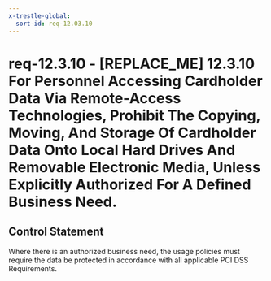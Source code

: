 ```yaml
---
x-trestle-global:
  sort-id: req-12.03.10
---
```


# req-12.3.10 - \[REPLACE_ME\] 12.3.10 For Personnel Accessing Cardholder Data Via Remote-Access Technologies, Prohibit The Copying, Moving, And Storage Of Cardholder Data Onto Local Hard Drives And Removable Electronic Media, Unless Explicitly Authorized For A Defined Business Need.

## Control Statement

Where there is an authorized business need, the usage policies must require the data be protected in accordance with all applicable PCI DSS Requirements.
